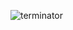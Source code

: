 
![terminator](https://user-images.githubusercontent.com/70530455/207045666-6031206a-c885-4d03-a038-cce662379ad4.png)
